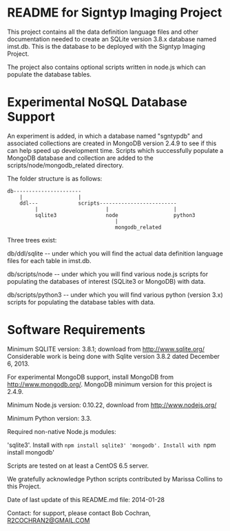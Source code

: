 # README for Signtyp Imaging Project

This project contains all the data definition language files and other documentation needed to
create an SQLite version 3.8.x database named imst.db. This is the database to be deployed
with the Signtyp Imaging Project.

The project also contains optional scripts written in node.js which can populate the 
database tables.

# Experimental NoSQL Database Support

An experiment is added, in which a database named "sgntypdb" and associated collections 
are created in MongoDB version 2.4.9 to see if this can help speed up development 
time. Scripts which successfully populate a MongoDB database and collection are added 
to the scripts/node/mongodb_related directory. 

The folder structure is as follows:

```
db----------------------
    |                  |
    ddl---             scripts-------------------------
         |                      |                     |
         sqlite3                node                  python3
                                   |
                                   mongodb_related
```

Three trees exist:

db/ddl/sqlite -- under which you will find the actual data definition language files
for each table in imst.db.

db/scripts/node -- under which you will find various node.js scripts for populating 
the databases of interest (SQLite3 or MongoDB) with data.

db/scripts/python3 -- under which you will find various python (version 3.x) scripts for 
populating the database tables with data.

# Software Requirements

Minimum SQLITE version: 3.8.1; download from http://www.sqlite.org/
    Considerable work is being done with Sqlite version 3.8.2 dated 
    December 6, 2013.

For experimental MongoDB support, install MongoDB from http://www.mongodb.org/. 
MongoDB minimum version for this project is 2.4.9.

Minimum Node.js version: 0.10.22, download from http://www.nodejs.org/

Minimum Python version: 3.3.

Required non-native Node.js modules:
 
   'sqlite3'. Install with `npm install sqlite3'
   'mongodb'. Install with `npm install mongodb'

Scripts are tested on at least a CentOS 6.5 server.

We gratefully acknowledge Python scripts contributed by Marissa Collins to this Project.

Date of last update of this README.md file: 2014-01-28

Contact: for support, please contact Bob Cochran, R2COCHRAN2@GMAIL.COM


